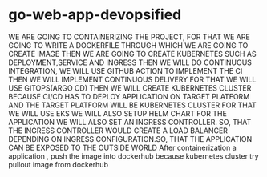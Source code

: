 # go-web-app-devopsified
WE ARE GOING TO CONTAINERIZING THE PROJECT, FOR THAT WE ARE GOING TO WRITE A DOCKERFILE THROUGH WHICH WE ARE GOING TO CREATE IMAGE 
THEN WE ARE GOING TO CREATE KUBERNETES SUCH AS DEPLOYMENT,SERVICE AND INGRESS
THEN WE WILL DO CONTINUOUS INTEGRATION, WE WILL USE GITHUB ACTION TO IMPLEMENT THE CI
THEN WE WILL IMPLEMENT CONTINUOUS DELIVERY FOR THAT WE WILL USE GITOPS(ARGO CD)
THEN WE WILL CREATE KUBERNETES CLUSTER BECAUSE CI/CD HAS TO DEPLOY APPLICATION ON TARGET PLATFORM AND THE TARGET PLATFORM WILL BE KUBERNETES CLUSTER FOR THAT WE WILL USE EKS
WE WILL ALSO SETUP HELM CHART FOR THE APPLICATION
WE WILL ALSO SET AN INGRESS CONTROLLER. SO, THAT THE INGRESS CONTROLLER WOULD CREATE A LOAD BALANCER DEPENDING ON INGRESS CONFIGURATION.SO, THAT THE APPLICATION CAN BE EXPOSED TO THE OUTSIDE WORLD
After containerization a application , push the image into dockerhub because kubernetes cluster try pullout image from dockerhub
